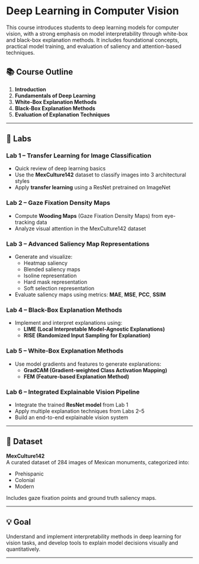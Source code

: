 # Deep Learning in Computer Vision 

This course introduces students to deep learning models for computer vision, with a strong emphasis on model interpretability through white-box and black-box explanation methods. It includes foundational concepts, practical model training, and evaluation of saliency and attention-based techniques.

## 📚 Course Outline

1. **Introduction**
2. **Fundamentals of Deep Learning**
3. **White-Box Explanation Methods**
4. **Black-Box Explanation Methods**
5. **Evaluation of Explanation Techniques**

---

## 🧪 Labs

### **Lab 1 – Transfer Learning for Image Classification**
- Quick review of deep learning basics
- Use the **MexCulture142** dataset to classify images into 3 architectural styles
- Apply **transfer learning** using a ResNet pretrained on ImageNet

### **Lab 2 – Gaze Fixation Density Maps**
- Compute **Wooding Maps** (Gaze Fixation Density Maps) from eye-tracking data
- Analyze visual attention in the MexCulture142 dataset

### **Lab 3 – Advanced Saliency Map Representations**
- Generate and visualize:
  - Heatmap saliency
  - Blended saliency maps
  - Isoline representation
  - Hard mask representation
  - Soft selection representation
- Evaluate saliency maps using metrics: **MAE**, **MSE**, **PCC**, **SSIM**

### **Lab 4 – Black-Box Explanation Methods**
- Implement and interpret explanations using:
  - **LIME (Local Interpretable Model-Agnostic Explanations)**
  - **RISE (Randomized Input Sampling for Explanation)**

### **Lab 5 – White-Box Explanation Methods**
- Use model gradients and features to generate explanations:
  - **GradCAM (Gradient-weighted Class Activation Mapping)**
  - **FEM (Feature-based Explanation Method)**

### **Lab 6 – Integrated Explainable Vision Pipeline**
- Integrate the trained **ResNet model** from Lab 1
- Apply multiple explanation techniques from Labs 2–5
- Build an end-to-end explainable vision system

---

## 📁 Dataset

**MexCulture142**  
A curated dataset of 284 images of Mexican monuments, categorized into:
- Prehispanic  
- Colonial  
- Modern

Includes gaze fixation points and ground truth saliency maps.

---

## 💡 Goal

Understand and implement interpretability methods in deep learning for vision tasks, and develop tools to explain model decisions visually and quantitatively.

---

